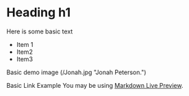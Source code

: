 # Heading h1

Here is some basic text
* Item 1
* Item2
* Item3

Basic demo image
(/Jonah.jpg "Jonah Peterson.")

Basic Link Example
You may be using [Markdown Live Preview](/Resume.pdf).

